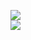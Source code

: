 [![](https://img.shields.io/badge/Made%20With-Github%20Spray-lightgrey.svg?style=for-the-badge&logo=github)](https://github.com/Annihil/github-spray#6642)  
[![](https://i.imgur.com/2DrTn0Z.gif)](https://github.com/Annihil/github-spray)